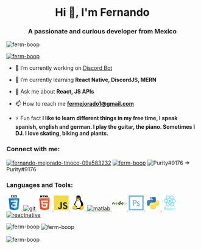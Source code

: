 <h1 align="center">Hi 👋, I'm Fernando</h1>
<h3 align="center">A passionate and curious developer from Mexico</h3>

<p align="left"> <img src="https://komarev.com/ghpvc/?username=ferm-boop&label=Profile%20views&color=0e75b6&style=flat" alt="ferm-boop" /> </p>

<p align="left"> <a href="https://github.com/ryo-ma/github-profile-trophy"><img src="https://github-profile-trophy.vercel.app/?username=ferm-boop&theme=discord&title=Repositories,Commit,Issues,PullRequest&no-frame=true&margin-w=30" alt="ferm-boop" /></a> </p>

- 🔭 I’m currently working on [Discord Bot](https://github.com/FerM-boop/discord-bot)

- 🌱 I’m currently learning **React Native, DiscordJS, MERN**

- 💬 Ask me about **React, JS APIs**

- 📫 How to reach me **fermejorado1@gmail.com**

- ⚡ Fun fact **I like to learn different things in my free time, I speak spanish, english and german. I play the guitar, the piano. Sometimes I DJ. I love skating, biking and plants.**

<h3 align="left">Connect with me:</h3>
<p align="left">
 <a href="https://linkedin.com/in/fernando-mejorado-tinoco-09a583232" target="blank"><img align="center" src="https://raw.githubusercontent.com/rahuldkjain/github-profile-readme-generator/master/src/images/icons/Social/linked-in-alt.svg" alt="fernando-mejorado-tinoco-09a583232" height="30" width="40" /></a>
<a href="https://www.leetcode.com/ferm-boop" target="blank"><img align="center" src="https://raw.githubusercontent.com/rahuldkjain/github-profile-readme-generator/master/src/images/icons/Social/leet-code.svg" alt="ferm-boop" height="30" width="40" /></a>
<img align="center" src="https://raw.githubusercontent.com/rahuldkjain/github-profile-readme-generator/master/src/images/icons/Social/discord.svg" alt="Purity#9176" height="30" width="40" /> => <nobr>Purity#9176</nobr>
</p>

<h3 align="left">Languages and Tools:</h3>
<p align="left"> <a href="https://www.w3schools.com/css/" target="_blank" rel="noreferrer"> <img src="https://raw.githubusercontent.com/devicons/devicon/master/icons/css3/css3-original-wordmark.svg" alt="css3" width="40" height="40"/> </a> <a href="https://git-scm.com/" target="_blank" rel="noreferrer"> <img src="https://www.vectorlogo.zone/logos/git-scm/git-scm-icon.svg" alt="git" width="40" height="40"/> </a> <a href="https://www.w3.org/html/" target="_blank" rel="noreferrer"> <img src="https://raw.githubusercontent.com/devicons/devicon/master/icons/html5/html5-original-wordmark.svg" alt="html5" width="40" height="40"/> </a> <a href="https://developer.mozilla.org/en-US/docs/Web/JavaScript" target="_blank" rel="noreferrer"> <img src="https://raw.githubusercontent.com/devicons/devicon/master/icons/javascript/javascript-original.svg" alt="javascript" width="40" height="40"/> </a> <a href="https://www.linux.org/" target="_blank" rel="noreferrer"> <img src="https://raw.githubusercontent.com/devicons/devicon/master/icons/linux/linux-original.svg" alt="linux" width="40" height="40"/> </a> <a href="https://www.mathworks.com/" target="_blank" rel="noreferrer"> <img src="https://upload.wikimedia.org/wikipedia/commons/2/21/Matlab_Logo.png" alt="matlab" width="40" height="40"/> </a> <a href="https://nodejs.org" target="_blank" rel="noreferrer"> <img src="https://raw.githubusercontent.com/devicons/devicon/master/icons/nodejs/nodejs-original-wordmark.svg" alt="nodejs" width="40" height="40"/> </a> <a href="https://www.photoshop.com/en" target="_blank" rel="noreferrer"> <img src="https://raw.githubusercontent.com/devicons/devicon/master/icons/photoshop/photoshop-line.svg" alt="photoshop" width="40" height="40"/> </a> <a href="https://www.python.org" target="_blank" rel="noreferrer"> <img src="https://raw.githubusercontent.com/devicons/devicon/master/icons/python/python-original.svg" alt="python" width="40" height="40"/> </a> <a href="https://reactjs.org/" target="_blank" rel="noreferrer"> <img src="https://raw.githubusercontent.com/devicons/devicon/master/icons/react/react-original-wordmark.svg" alt="react" width="40" height="40"/> </a> <a href="https://reactnative.dev/" target="_blank" rel="noreferrer"> <img src="https://reactnative.dev/img/header_logo.svg" alt="reactnative" width="40" height="40"/> </a> </p>

<p><img align="left" src="https://github-readme-stats.vercel.app/api/top-langs?username=ferm-boop&show_icons=true&locale=en&layout=compact&theme=discord" alt="ferm-boop" /></p>

<p>&nbsp;<img align="center" src="https://github-readme-stats.vercel.app/api?username=ferm-boop&show_icons=true&locale=en&theme=discord" alt="ferm-boop" /></p>

<p><img align="center" src="https://github-readme-streak-stats.herokuapp.com/?user=ferm-boop&theme=discord" alt="ferm-boop" /></p>
